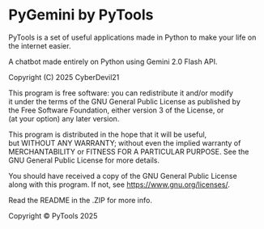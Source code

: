 # PyGemini by PyTools

PyTools is a set of useful applications made in Python to make your life on the internet easier.

A chatbot made entirely on Python using Gemini 2.0 Flash API.

Copyright (C) 2025 CyberDevil21

This program is free software: you can redistribute it and/or modify  
it under the terms of the GNU General Public License as published by  
the Free Software Foundation, either version 3 of the License, or  
(at your option) any later version.

This program is distributed in the hope that it will be useful,  
but WITHOUT ANY WARRANTY; without even the implied warranty of  
MERCHANTABILITY or FITNESS FOR A PARTICULAR PURPOSE. See the  
GNU General Public License for more details.

You should have received a copy of the GNU General Public License  
along with this program. If not, see <https://www.gnu.org/licenses/>.

Read the README in the .ZIP for more info.

Copyright © PyTools 2025
